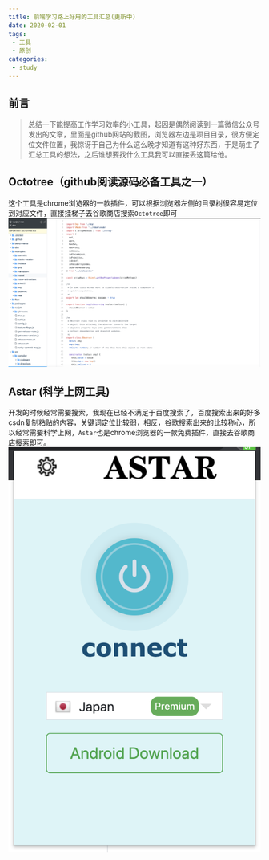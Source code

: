 ```yaml
---
title: 前端学习路上好用的工具汇总(更新中)
date: 2020-02-01
tags:
 - 工具
 - 原创    
categories: 
 - study
---
```


## 前言

> 总结一下能提高工作学习效率的小工具，起因是偶然阅读到一篇微信公众号发出的文章，里面是github网站的截图，浏览器左边是项目目录，很方便定位文件位置，我惊讶于自己为什么这么晚才知道有这种好东西，于是萌生了汇总工具的想法，之后谁想要找什么工具我可以直接丢这篇给他。

## Octotree（github阅读源码必备工具之一）

这个工具是chrome浏览器的一款插件，可以根据浏览器左侧的目录树很容易定位到对应文件，直接挂梯子去谷歌商店搜索`Octotree`即可
![octotree](../../images/github.png)

## Astar (科学上网工具)

开发的时候经常需要搜索，我现在已经不满足于百度搜索了，百度搜索出来的好多csdn复制粘贴的内容，关键词定位比较弱，相反，谷歌搜索出来的比较称心，所以经常需要科学上网，`Astar`也是chrome浏览器的一款免费插件，直接去谷歌商店搜索即可。
![Astar](../../images/astar.png)


